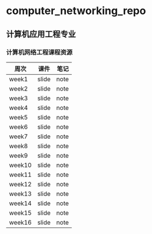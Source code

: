 # computer_networking_repo

## 计算机应用工程专业

### 计算机网络工程课程资源

| 周次   | 课件  | 笔记 |
| ------ | :---: | ---: |
| week1  | slide | note |
| week2  | slide | note |
| week3  | slide | note |
| week4  | slide | note |
| week5  | slide | note |
| week6  | slide | note |
| week7  | slide | note |
| week8  | slide | note |
| week9  | slide | note |
| week10 | slide | note |
| week11 | slide | note |
| week12 | slide | note |
| week13 | slide | note |
| week14 | slide | note |
| week15 | slide | note |
| week16 | slide | note |
